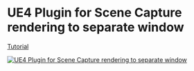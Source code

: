 # UE4 Plugin for Scene Capture rendering to separate window

[Tutorial](http://www.geodesic.games/2019/02/28/ue4-plugin-for-scene-capture-rendering-to-separate-window/)

[![UE4 Plugin for Scene Capture rendering to separate window](https://user-images.githubusercontent.com/6189196/53569672-039f0680-3b65-11e9-98c2-395a4d47af64.PNG)](https://www.youtube.com/watch?v=8tyCK89ceMM)
